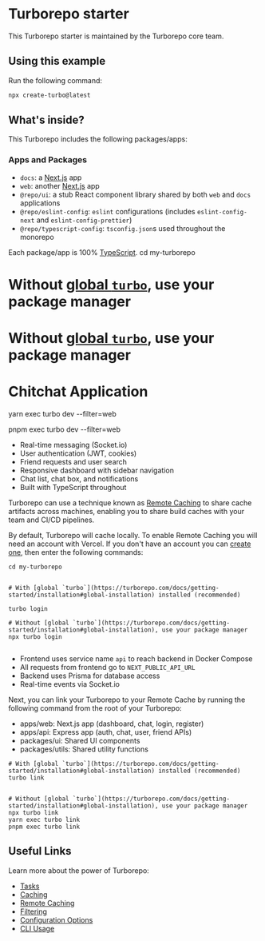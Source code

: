 # Turborepo starter

This Turborepo starter is maintained by the Turborepo core team.

## Using this example

Run the following command:

```sh
npx create-turbo@latest
```

## What's inside?

This Turborepo includes the following packages/apps:

### Apps and Packages

- `docs`: a [Next.js](https://nextjs.org/) app
- `web`: another [Next.js](https://nextjs.org/) app
- `@repo/ui`: a stub React component library shared by both `web` and `docs` applications
- `@repo/eslint-config`: `eslint` configurations (includes `eslint-config-next` and `eslint-config-prettier`)
- `@repo/typescript-config`: `tsconfig.json`s used throughout the monorepo

Each package/app is 100% [TypeScript](https://www.typescriptlang.org/).
cd my-turborepo

# Without [global `turbo`](https://turborepo.com/docs/getting-started/installation#global-installation), use your package manager


# Without [global `turbo`](https://turborepo.com/docs/getting-started/installation#global-installation), use your package manager
# Chitchat Application

yarn exec turbo dev --filter=web

pnpm exec turbo dev --filter=web



- Real-time messaging (Socket.io)
- User authentication (JWT, cookies)
- Friend requests and user search
- Responsive dashboard with sidebar navigation
- Chat list, chat box, and notifications
- Built with TypeScript throughout

Turborepo can use a technique known as [Remote Caching](https://turborepo.com/docs/core-concepts/remote-caching) to share cache artifacts across machines, enabling you to share build caches with your team and CI/CD pipelines.



By default, Turborepo will cache locally. To enable Remote Caching you will need an account with Vercel. If you don't have an account you can [create one](https://vercel.com/signup?utm_source=turborepo-examples), then enter the following commands:

```
cd my-turborepo


# With [global `turbo`](https://turborepo.com/docs/getting-started/installation#global-installation) installed (recommended)

turbo login

# Without [global `turbo`](https://turborepo.com/docs/getting-started/installation#global-installation), use your package manager
npx turbo login


```



- Frontend uses service name `api` to reach backend in Docker Compose
- All requests from frontend go to `NEXT_PUBLIC_API_URL`
- Backend uses Prisma for database access
- Real-time events via Socket.io

Next, you can link your Turborepo to your Remote Cache by running the following command from the root of your Turborepo:
- apps/web: Next.js app (dashboard, chat, login, register)
- apps/api: Express app (auth, chat, user, friend APIs)
- packages/ui: Shared UI components
- packages/utils: Shared utility functions


```
# With [global `turbo`](https://turborepo.com/docs/getting-started/installation#global-installation) installed (recommended)
turbo link


# Without [global `turbo`](https://turborepo.com/docs/getting-started/installation#global-installation), use your package manager
npx turbo link
yarn exec turbo link
pnpm exec turbo link
```

## Useful Links

Learn more about the power of Turborepo:

- [Tasks](https://turborepo.com/docs/crafting-your-repository/running-tasks)
- [Caching](https://turborepo.com/docs/crafting-your-repository/caching)
- [Remote Caching](https://turborepo.com/docs/core-concepts/remote-caching)
- [Filtering](https://turborepo.com/docs/crafting-your-repository/running-tasks#using-filters)
- [Configuration Options](https://turborepo.com/docs/reference/configuration)
- [CLI Usage](https://turborepo.com/docs/reference/command-line-reference)
